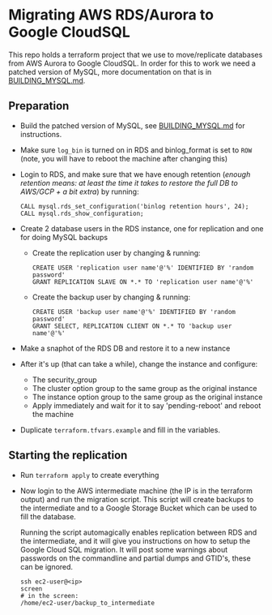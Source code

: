 # Migrating AWS RDS/Aurora to Google CloudSQL

This repo holds a terraform project that we use to move/replicate databases from AWS Aurora to Google CloudSQL.
In order for this to work we need a patched version of MySQL, more documentation on that is in [BUILDING_MYSQL.md](BUILDING_MYSQL.md).

## Preparation

* Build the patched version of MySQL, see [BUILDING_MYSQL.md](BUILDING_MYSQL.md) for instructions.
* Make sure `log_bin` is turned on in RDS and binlog_format is set to `ROW` (note, you will have to reboot the machine after changing this)
* Login to RDS, and make sure that we have enough retention (_enough retention means: at least the time it takes to restore the full DB to AWS/GCP + a bit extra_) by running:

  ```
  CALL mysql.rds_set_configuration('binlog retention hours', 24);
  CALL mysql.rds_show_configuration;
  ```

* Create 2 database users in the RDS instance, one for replication and one for doing MySQL backups
  * Create the replication user by changing & running:

    ```
    CREATE USER 'replication user name'@'%' IDENTIFIED BY 'random password'
    GRANT REPLICATION SLAVE ON *.* TO 'replication user name'@'%'
    ```

  * Create the backup user by changing & running:

    ```
    CREATE USER 'backup user name'@'%' IDENTIFIED BY 'random password'
    GRANT SELECT, REPLICATION CLIENT ON *.* TO 'backup user name'@'%'
    ```

* Make a snaphot of the RDS DB and restore it to a new instance
* After it's up (that can take a while), change the instance and configure:
  * The security_group
  * The cluster option group to the same group as the original instance
  * The instance option group to the same group as the original instance
  * Apply immediately and wait for it to say 'pending-reboot' and reboot the machine
* Duplicate `terraform.tfvars.example` and fill in the variables.

## Starting the replication

* Run `terraform apply` to create everything
* Now login to the AWS intermediate machine (the IP is in the terraform output) and run the migration script.
  This script will create backups to the intermediate and to a Google Storage Bucket which can be used to fill the database.

  Running the script automagically enables replication between RDS and the intermediate, and it will give you instructions on how to setup the Google Cloud SQL migration.
  It will post some warnings about passwords on the commandline and partial dumps and GTID's, these can be ignored.

  ```
  ssh ec2-user@<ip>
  screen
  # in the screen:
  /home/ec2-user/backup_to_intermediate

  ```
